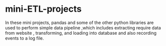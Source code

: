 # mini-ETL-projects
In these mini projects,  pandas and some of the other python libraries are used to perform simple data pipeline ,which includes  extracting require data from website , transforming, and loading  into database and also recording events to a log file.
